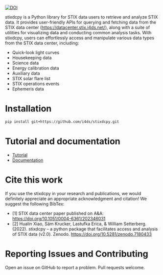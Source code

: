 
[![DOI](https://zenodo.org/badge/DOI/10.5281/zenodo.7180433.svg)](https://doi.org/10.5281/zenodo.7180433)

stixdcpy is a Python library for STIX data users to retrieve and analyze STIX data.  It provides user-friendly APIs for querying and fetching data from the STIX data center (https://datacenter.stix.i4ds.net/), along with a suite of utilities for visualizing data and conducting common analysis tasks. With stixdcpy, users can effortlessly access and manipulate various data types from the STIX data center, including:

* Quick-look light curves
* Housekeeping data
* Science data
* Energy calibration data
* Auxiliary data
* STIX solar flare list
* STIX operations events
* Ephemeris data
# Installation


```sh
pip install git+https://github.com/i4ds/stixdcpy.git
```


# Tutorial and documentation

- [Tutorial](https://github.com/i4ds/stixdcpy/blob/master/examples/tutorial.ipynb)
- [Documentation](https://drhlxiao.github.io/stixdcpy/)



#  Cite this work
If you use the stixdcpy in your research and publications, we would definitely appreciate an appropriate acknowledgment and citation! We suggest the following BibTex:
* [1] STIX data center paper published on A&A: https://doi.org/10.1051/0004-6361/202346031
* [2] Hualin Xiao, Säm Krucker, Lastufka Erica, & William Setterberg. (2022). stixdcpy – a python package that facilitates access and analysis of STIX data (v2.0). Zenodo. https://doi.org/10.5281/zenodo.7180433

# Reporting Issues and Contributing
Open an issue on GitHub to report a problem. Pull requests welcome.
